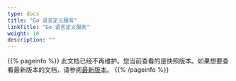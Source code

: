 ```yaml
---
type: docs
title: "Go 语言定义服务"
linkTitle: "Go 语言定义服务"
weight: 10
description: ""
---
```


{{% pageinfo %}} 此文档已经不再维护。您当前查看的是快照版本。如果想要查看最新版本的文档，请参阅[最新版本](/zh-cn/docs3-v2/golang-sdk/quickstart/)。
{{% /pageinfo %}}
